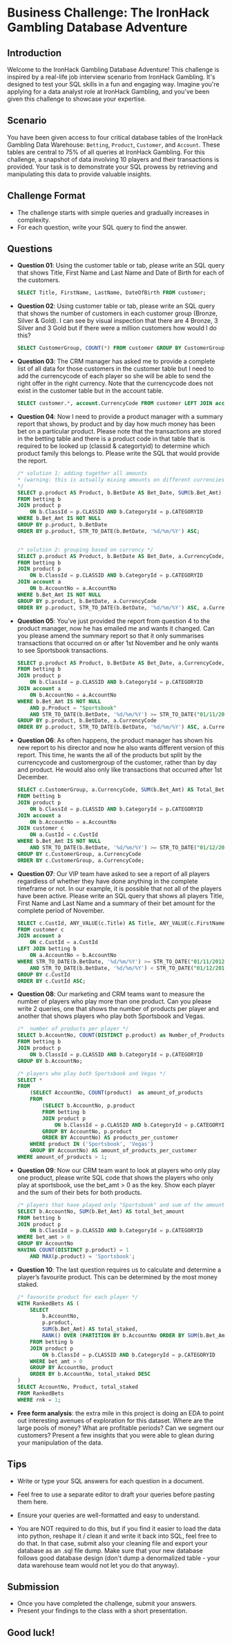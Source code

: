 # Business Challenge: The IronHack Gambling Database Adventure

## Introduction

Welcome to the IronHack Gambling Database Adventure! This challenge is inspired by a real-life job interview scenario from IronHack Gambling. It's designed to test your SQL skills in a fun and engaging way. Imagine you're applying for a data analyst role at IronHack Gambling, and you've been given this challenge to showcase your expertise.

## Scenario

You have been given access to four critical database tables of the IronHack Gambling Data Warehouse: `Betting`, `Product`, `Customer`, and `Account`. These tables are central to 75% of all queries at IronHack Gambling. For this challenge, a snapshot of data involving 10 players and their transactions is provided. Your task is to demonstrate your SQL prowess by retrieving and manipulating this data to provide valuable insights.

## Challenge Format

- The challenge starts with simple queries and gradually increases in complexity.
- For each question, write your SQL query to find the answer.


## Questions

- **Question 01**:  Using the customer table or tab, please write an SQL query that shows Title, First Name and Last Name and Date of Birth for each of the customers.
    
    ```sql
    SELECT Title, FirstName, LastName, DateOfBirth FROM customer;
    ```

- **Question 02**:  Using customer table or tab, please write an SQL query that shows the number of customers in each customer group (Bronze, Silver & Gold). I can see by visual inspection that there are 4 Bronze, 3 Silver and 3 Gold but if there were a million customers how would I do this?
    
    ```sql
    SELECT CustomerGroup, COUNT(*) FROM customer GROUP BY CustomerGroup;
    ```

- **Question 03**: The CRM manager has asked me to provide a complete list of all data for those customers in the customer table but I need to add the currencycode of each player so she will be able to send the right offer in the right currency. Note that the currencycode does not exist in the customer table but in the account table.
    
    ```sql
    SELECT customer.*, account.CurrencyCode FROM customer LEFT JOIN account ON customer.CustId = account.CustId;
    ```

- **Question 04**: Now I need to provide a product manager with a summary report that shows, by product and by day how much money has been bet on a particular product. Please note that the transactions are stored in the betting table and there is a product code in that table  that is required to be looked up (classid & categortyid) to determine which product family this belongs to. Please write the SQL that would provide the report. 

    ```sql
    /* solution 1: adding together all amounts 
    * (warning: this is actually mixing amounts on different currencies)
    */
    SELECT p.product AS Product, b.BetDate AS Bet_Date, SUM(b.Bet_Amt) AS Total_Bet_Amount
    FROM betting b 
    JOIN product p
        ON b.ClassId = p.CLASSID AND b.CategoryId = p.CATEGORYID
    WHERE b.Bet_Amt IS NOT NULL
    GROUP BY p.product, b.BetDate
    ORDER BY p.product, STR_TO_DATE(b.BetDate, '%d/%m/%Y') ASC;


    /* solution 2: grouping based on currency */
    SELECT p.product AS Product, b.BetDate AS Bet_Date, a.CurrencyCode, SUM(b.Bet_Amt) AS Total_Bet_Amount
    FROM betting b 
    JOIN product p
        ON b.ClassId = p.CLASSID AND b.CategoryId = p.CATEGORYID
    JOIN account a
        ON b.AccountNo = a.AccountNo
    WHERE b.Bet_Amt IS NOT NULL
    GROUP BY p.product, b.BetDate, a.CurrencyCode
    ORDER BY p.product, STR_TO_DATE(b.BetDate, '%d/%m/%Y') ASC, a.CurrencyCode;
    ```

- **Question 05**: You’ve just provided the report from question 4 to the product manager, now he has emailed me and wants it changed. Can you please amend the summary report so that it only summarises transactions that occurred on or after 1st November and he only wants to see Sportsbook transactions.
    
    ```sql
    SELECT p.product AS Product, b.BetDate AS Bet_Date, a.CurrencyCode, SUM(b.Bet_Amt) AS Total_Bet_Amount
    FROM betting b 
    JOIN product p
        ON b.ClassId = p.CLASSID AND b.CategoryId = p.CATEGORYID
    JOIN account a
        ON b.AccountNo = a.AccountNo
    WHERE b.Bet_Amt IS NOT NULL
        AND p.Product = "Sportsbook"
        AND STR_TO_DATE(b.BetDate, '%d/%m/%Y') >= STR_TO_DATE("01/11/2012", '%d/%m/%Y')
    GROUP BY p.product, b.BetDate, a.CurrencyCode
    ORDER BY p.product, STR_TO_DATE(b.BetDate, '%d/%m/%Y') ASC, a.CurrencyCode;
    ```
    
- **Question 06**: As often happens, the product manager has shown his new report to his director and now he also wants different version of this report. This time, he wants the all of the products but split by the currencycode and customergroup of the customer, rather than by day and product. He would also only like transactions that occurred after 1st December.
    
    ```sql
    SELECT c.CustomerGroup, a.CurrencyCode, SUM(b.Bet_Amt) AS Total_Bet_Amount
    FROM betting b 
    JOIN product p
        ON b.ClassId = p.CLASSID AND b.CategoryId = p.CATEGORYID
    JOIN account a
        ON b.AccountNo = a.AccountNo
    JOIN customer c
        ON a.CustId = c.CustId
    WHERE b.Bet_Amt IS NOT NULL
        AND STR_TO_DATE(b.BetDate, '%d/%m/%Y') >= STR_TO_DATE("01/12/2012", '%d/%m/%Y')
    GROUP BY c.CustomerGroup, a.CurrencyCode
    ORDER BY c.CustomerGroup, a.CurrencyCode;
    ```

- **Question 07**: Our VIP team have asked to see a report of all players regardless of whether they have done anything in the complete timeframe or not. In our example, it is possible that not all of the players have been active. Please write an SQL query that shows all players Title, First Name and Last Name and a summary of their bet amount for the complete period of November.
    
    ```sql
    SELECT c.CustId, ANY_VALUE(c.Title) AS Title, ANY_VALUE(c.FirstName) AS FirstName, ANY_VALUE(c.LastName) AS LastName, SUM(b.Bet_Amt) AS Bet_Amount
    FROM customer c
    JOIN account a
        ON c.CustId = a.CustId
    LEFT JOIN betting b 
        ON a.AccountNo = b.AccountNo
    WHERE STR_TO_DATE(b.BetDate, '%d/%m/%Y') >= STR_TO_DATE("01/11/2012", '%d/%m/%Y')
        AND STR_TO_DATE(b.BetDate, '%d/%m/%Y') < STR_TO_DATE("01/12/2012", '%d/%m/%Y')
    GROUP BY c.CustId
    ORDER BY c.CustId ASC;
    ```

- **Question 08**: Our marketing and CRM teams want to measure the number of players who play more than one product. Can you please write 2 queries, one that shows the number of products per player and another that shows players who play both Sportsbook and Vegas.
    
    ```sql
    /*  number of products per player */
    SELECT b.AccountNo, COUNT(DISTINCT p.product) as Number_of_Products_Played
    FROM betting b
    JOIN product p
        ON b.ClassId = p.CLASSID AND b.CategoryId = p.CATEGORYID
    GROUP BY b.AccountNo;

    /* players who play both Sportsbook and Vegas */
    SELECT * 
    FROM
        (SELECT AccountNo, COUNT(product)  as amount_of_products 
        FROM
            (SELECT b.AccountNo, p.product
            FROM betting b
            JOIN product p
                ON b.ClassId = p.CLASSID AND b.CategoryId = p.CATEGORYID
            GROUP BY AccountNo, p.product
            ORDER BY AccountNo) AS products_per_customer
        WHERE product IN ('Sportsbook', 'Vegas')
        GROUP BY AccountNo) AS amount_of_products_per_customer
    WHERE amount_of_products > 1;
    ```

- **Question 09**: Now our CRM team want to look at players who only play one product, please write SQL code that shows the players who only play at sportsbook, use the bet_amt > 0 as the key. Show each player and the sum of their bets for both products. 
    
    ```sql
    /* players that have played only "Sportsbook" and sum of the amount for that product */
    SELECT b.AccountNo, SUM(b.Bet_Amt) AS total_bet_amount
    FROM betting b
    JOIN product p
        ON b.ClassId = p.CLASSID AND b.CategoryId = p.CATEGORYID
    WHERE bet_amt > 0
    GROUP BY AccountNo
    HAVING COUNT(DISTINCT p.product) = 1
        AND MAX(p.product) = 'Sportsbook';
    ```

- **Question 10**: The last question requires us to calculate and determine a player’s favourite product. This can be determined by the most money staked. 
    
    ```sql
    /* favourite product for each player */
    WITH RankedBets AS (
        SELECT 
            b.AccountNo, 
            p.product, 
            SUM(b.Bet_Amt) AS total_staked,
            RANK() OVER (PARTITION BY b.AccountNo ORDER BY SUM(b.Bet_Amt) DESC) AS rnk
        FROM betting b
        JOIN product p
            ON b.ClassId = p.CLASSID AND b.CategoryId = p.CATEGORYID
        WHERE bet_amt > 0
        GROUP BY AccountNo, product
        ORDER BY b.AccountNo, total_staked DESC
    )
    SELECT AccountNo, Product, total_staked
    FROM RankedBets
    WHERE rnk = 1;
    ```


- **Free form analysis**: the extra mile in this project is doing an EDA to point out interesting avenues of exploration for this dataset. Where are the large pools of money? What are profitable periods? Can we segment our customers? Present a few insights that you were able to glean during your manipulation of the data.



## Tips

- Write or type your SQL answers for each question in a document.
- Feel free to use a separate editor to draft your queries before pasting them here.
- Ensure your queries are well-formatted and easy to understand.

- You are NOT required to do this, but if you find it easier to load the data into python, reshape it / clean it and write it back into SQL, feel free to do that. In that case, submit also your cleaning file and export your database as an .sql file dump. Make sure that your new database follows good database design (don't dump a denormalized table - your data warehouse team would not let you do that anyway).

## Submission

- Once you have completed the challenge, submit your answers.
- Present your findings to the class with a short presentation.

## Good luck!
